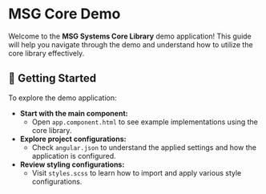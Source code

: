 # **MSG Core Demo**

Welcome to the **MSG Systems Core Library** demo application! This guide will help you navigate through the demo and understand how to utilize the core library effectively.

## 🚀 **Getting Started**

To explore the demo application:

- **Start with the main component:**
  - Open `app.component.html` to see example implementations using the core library.
- **Explore project configurations:**
  - Check `angular.json` to understand the applied settings and how the application is configured.
- **Review styling configurations:**
  - Visit `styles.scss` to learn how to import and apply various style configurations.
